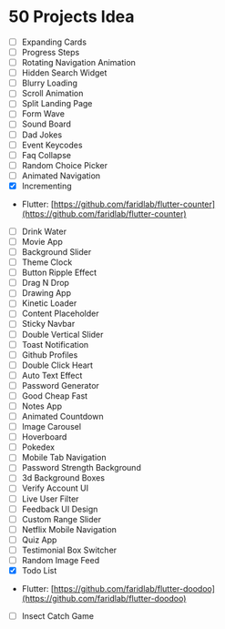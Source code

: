 # 50 Projects Idea
- [ ] Expanding Cards
- [ ] Progress Steps
- [ ] Rotating Navigation Animation
- [ ] Hidden Search Widget
- [ ] Blurry Loading
- [ ] Scroll Animation
- [ ] Split Landing Page
- [ ] Form Wave
- [ ] Sound Board
- [ ] Dad Jokes
- [ ] Event Keycodes
- [ ] Faq Collapse
- [ ] Random Choice Picker
- [ ] Animated Navigation
- [X] Incrementing
- Flutter: [https://github.com/faridlab/flutter-counter](https://github.com/faridlab/flutter-counter)
- [ ] Drink Water
- [ ] Movie App
- [ ] Background Slider
- [ ] Theme Clock
- [ ] Button Ripple Effect
- [ ] Drag N Drop
- [ ] Drawing App
- [ ] Kinetic Loader
- [ ] Content Placeholder
- [ ] Sticky Navbar
- [ ] Double Vertical Slider
- [ ] Toast Notification
- [ ] Github Profiles
- [ ] Double Click Heart
- [ ] Auto Text Effect
- [ ] Password Generator
- [ ] Good Cheap Fast
- [ ] Notes App
- [ ] Animated Countdown
- [ ] Image Carousel
- [ ] Hoverboard
- [ ] Pokedex
- [ ] Mobile Tab Navigation
- [ ] Password Strength Background
- [ ] 3d Background Boxes
- [ ] Verify Account UI
- [ ] Live User Filter
- [ ] Feedback UI Design
- [ ] Custom Range Slider
- [ ] Netflix Mobile Navigation
- [ ] Quiz App
- [ ] Testimonial Box Switcher
- [ ] Random Image Feed
- [X] Todo List
- Flutter: [https://github.com/faridlab/flutter-doodoo](https://github.com/faridlab/flutter-doodoo)
- [ ] Insect Catch Game

